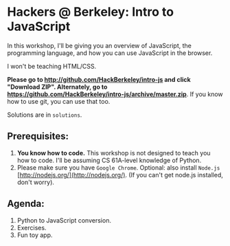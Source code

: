 # Hackers @ Berkeley: Intro to JavaScript

In this workshop, I'll be giving you an overview of JavaScript, the programming language, and how you can use JavaScript in the browser.

I won't be teaching HTML/CSS.

**Please go to http://github.com/HackBerkeley/intro-js and click "Download ZIP". Alternately, go to https://github.com/HackBerkeley/intro-js/archive/master.zip**. If you know how to use git, you can use that too.

Solutions are in `solutions`.

## Prerequisites:

1. **You know how to code.** This workshop is not designed to teach you how to code. I'll be assuming CS 61A-level knowledge of Python.
2. Please make sure you have `Google Chrome`. Optional: also install `Node.js` [http://nodejs.org/](http://nodejs.org/). (If you can't get node.js installed, don't worry).

## Agenda:

1. Python to JavaScript conversion.
2. Exercises.
3. Fun toy app.